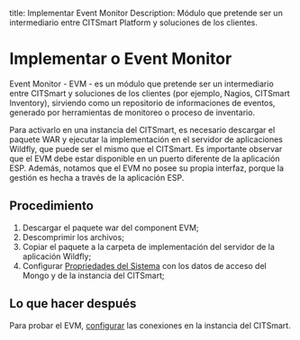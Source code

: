 
title: Implementar Event Monitor
Description: Módulo que pretende ser un intermediario entre CITSmart Platform y soluciones de los clientes.

# Implementar o Event Monitor

Event Monitor - EVM - es un módulo que pretende ser un intermediario entre CITSmart y soluciones de los clientes (por ejemplo, Nagios, CITSmart Inventory), sirviendo como un repositorio de informaciones de eventos, generado por herramientas de monitoreo o proceso de inventario.

Para activarlo en una instancia del CITSmart, es necesario descargar el paquete WAR y ejecutar la implementación en el servidor de aplicaciones Wildfly, que puede ser el mismo que el CITSmart. Es importante observar que el EVM debe estar disponible en un puerto diferente de la aplicación ESP. Además, notamos que el EVM no posee su propia interfaz, porque la gestión es hecha a través de la aplicación ESP.

Procedimiento 
----------

1. Descargar el paquete war del component EVM;  
2. Descomprimir los archivos;  
3. Copiar el paquete a la carpeta de implementación del servidor de la aplicación Wildfly;  
4. Configurar [Propriedades del Sistema][1] con los datos de acceso del Mongo y de la instancia del CITSmart;  

Lo que hacer después
---------

Para probar el EVM, [configurar][2] las conexiones en la instancia del CITSmart.  

[1]:/es-es/citsmart-platform-8/get-started/installation-and-upgrade/perform-installation.html
[2]:/es-es/citsmart-platform-8/processes/event/configuration/register-event-monitor-connection.html
